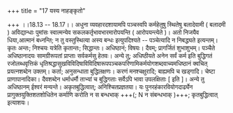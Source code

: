 +++
title = "17 यस्य नाहङ्कृतो"

+++
।।18.13 -- 18.17।। अधुना व्यवहारदशायामपि पञ्चस्वपि कर्महेतुषु स्थितेषु
बलादेवामी ( बलादमी ) अविद्यान्धाः पुमांसः स्वात्मन्येव
सकलकर्तृभावभारमारोपयन्ति ( आरोपयन्त्येते )। अतो निजयैव धिया,आत्मानं
बध्नन्ति; न तु वस्तुस्थित्या अस्य बन्धः इत्युपदिश्यते -- पञ्चेत्यादि न
निबद्ध्यते इत्यन्तम्। कृतः अन्तः; निश्चयः यत्रेति कृतान्तः; सिद्धान्तः।
अधिष्ठानं; विषयः। दैवम्; प्रागर्जितं शुभाशुभम्। पञ्चैते अधिष्ठानादयः
सामग्रीरूपतां प्राप्ताः सर्वकर्मसु हेतवः। अन्ये तु; अधिष्ठीयते अनेन सर्वं
कर्म इति बुद्धिगतं रजोलब्धवृत्तिकं
धृतिश्रद्धासुखविविदिषाविविदिषारूपपञ्चकपरिणामिकर्मयोगशब्दवाच्यमधिष्ठानं
क्वचित् प्रयत्नशब्देन उक्तम्। कर्ता; अनुसन्धाता बुद्धिलक्षणः। करणं
मनश्चक्षुरादि; बाह्यमपि च खड्गादि। चेष्टा प्राणापानादिका। दैवशब्देन
धर्माधर्मौ ताभ्यां च बुद्धिगताः सर्वेऽपि भावा उपलक्षिताः \[ इति \]।
अन्ये तु अधिष्ठानम् ईश्वरं मन्यन्ते। अकृतबुद्धित्वात्; अनिश्चितप्रज्ञतया।
यः पुनरहंकारवियोगदार्ढ्येन प्रागुक्तयुक्तिशतशोधितेन कर्माणि करोति न स
बन्धभाक् +++(; N न संबन्धभाक् )+++; कृतबुद्धित्वात् इत्याशयः।
